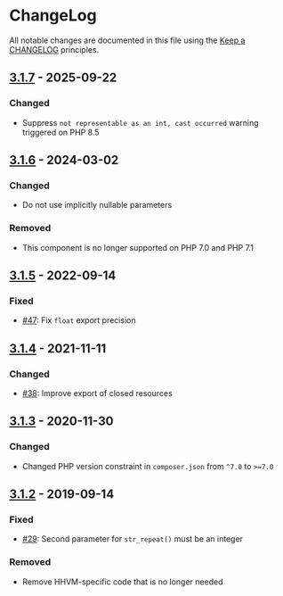 # ChangeLog

All notable changes are documented in this file using the [Keep a CHANGELOG](https://keepachangelog.com/) principles.

## [3.1.7] - 2025-09-22

### Changed

* Suppress `not representable as an int, cast occurred` warning triggered on PHP 8.5

## [3.1.6] - 2024-03-02

### Changed

* Do not use implicitly nullable parameters

### Removed

* This component is no longer supported on PHP 7.0 and PHP 7.1

## [3.1.5] - 2022-09-14

### Fixed

* [#47](https://github.com/sebastianbergmann/exporter/pull/47): Fix `float` export precision

## [3.1.4] - 2021-11-11

### Changed

* [#38](https://github.com/sebastianbergmann/exporter/pull/38): Improve export of closed resources

## [3.1.3] - 2020-11-30

### Changed

* Changed PHP version constraint in `composer.json` from `^7.0` to `>=7.0`

## [3.1.2] - 2019-09-14

### Fixed

* [#29](https://github.com/sebastianbergmann/exporter/pull/29): Second parameter for `str_repeat()` must be an integer

### Removed

* Remove HHVM-specific code that is no longer needed

[3.1.7]: https://github.com/sebastianbergmann/exporter/compare/3.1.6...3.1.7
[3.1.6]: https://github.com/sebastianbergmann/exporter/compare/3.1.5...3.1.6
[3.1.5]: https://github.com/sebastianbergmann/exporter/compare/3.1.4...3.1.5
[3.1.4]: https://github.com/sebastianbergmann/exporter/compare/3.1.3...3.1.4
[3.1.3]: https://github.com/sebastianbergmann/exporter/compare/3.1.2...3.1.3
[3.1.2]: https://github.com/sebastianbergmann/exporter/compare/3.1.1...3.1.2
